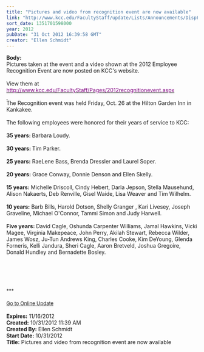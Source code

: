 ```yaml
---
title: "Pictures and video from recognition event are now available"
link: "http://www.kcc.edu/FacultyStaff/update/Lists/Announcements/DispForm.aspx?ID=876"
sort_date: 1351701598000
year: 2012
pubDate: "31 Oct 2012 16:39:58 GMT"
creator: "Ellen Schmidt"
---
```


<div><b>Body:</b> <div class="ExternalClass068790AA388E466E961AAB8403E7A72A">
<div>
<div class="ExternalClassC8EA0D284D7C4A74AC7EE07DC404DC2C">
<div>Pictures taken at the event and a video shown at the 2012 Employee Recognition Event are now posted on KCC's website.</div>
<div> </div>
<div>View them at <a href="/FacultyStaff/Pages/2011-recognition-event.aspx">
<p style="margin:0in 0in 0pt" class="MsoNormal"><span style="font-family:'Calibri','sans-serif';color:black;font-size:10.5pt"></a><a href="/FacultyStaff/Pages/2012-recognition-event.aspx"><font color="#800080">http://www.kcc.edu/FacultyStaff/Pages/2012recognitionevent.aspx</font></a></span></p>
<p style="margin:0in 0in 0pt" class="MsoNormal"><span style="font-family:'Calibri','sans-serif';color:black;font-size:10.5pt"><a href="/FacultyStaff/Pages/2011-recognition-event.aspx"></span> </p></a></div>
<div>The Recognition event was held Friday, Oct. 26 at the Hilton Garden Inn in Kankakee.</div>
<div> </div>
<div>The following employees were honored for their years of service to KCC:</div>
<div> </div>
<div><strong>35 years: </strong>Barbara Loudy. 
<div><br /><strong>30 years: </strong>Tim Parker.</div>
<div><br /><strong>25 years:</strong> RaeLene Bass, Brenda Dressler and Laurel Soper.<br /></div>
<div><strong><br />20 years:</strong> Grace Conway, Donnie Denson and Ellen Skelly.</div>
<div><br /><strong>15 years: </strong>Michelle Driscoll, Cindy Hebert, Darla Jepson, Stella Mausehund, Alison Nakaerts, Deb Renville, Gisel Waide, Lisa Weaver and Tim Wilhelm.</div>
<div><br /><strong>10 years:</strong> Barb Bills, Harold Dotson, Shelly Granger , Kari Livesey, Joseph Graveline, Michael O'Connor, Tammi Simon and Judy Harwell.</div>
<div><br /><strong>Five years: </strong>David Cagle, Oshunda Carpenter Williams, Jamal Hawkins, Vicki Magee, Virginia Makepeace, John Perry, Akilah Stewart, Rebecca Wilder, James Wosz, Ju-Tun Andrews King, Charles Cooke, Kim DeYoung, Glenda Forneris, Kelli Jandura, Sheri Cagle, Aaron Bretveld, Joshua Gregoire, Donald Hundley and Bernadette Bosley.</div>
<div> </div>
<div> </div>
<div> </div>
<div> </div>
<div> </div>
<div>
<div><font size="2">***</font></div>
<div> </div>
<div><font color="#003768" size="2"><a href="/FacultyStaff/update/Pages/dailyupdate.aspx">Go to Online Update</a></font><font size="2"></font></div>
<div><font size="2"></font> </div></div></div></div></div></div></div>
<div><b>Expires:</b> 11/16/2012</div>
<div><b>Created:</b> 10/31/2012 11:39 AM</div>
<div><b>Created By:</b> Ellen Schmidt</div>
<div><b>Start Date:</b> 10/31/2012</div>
<div><b>Title:</b> Pictures and video from recognition event are now available</div>
